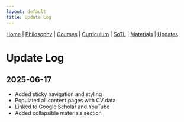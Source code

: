 ```yaml
---
layout: default
title: Update Log
---
```


<div class="navbar">
  <a href="index">Home</a> |
  <a href="philosophy">Philosophy</a> |
  <a href="courses">Courses</a> |
  <a href="curriculum">Curriculum</a> |
  <a href="sotl">SoTL</a> |
  <a href="materials">Materials</a> |
  <a href="changelog" class="active">Updates</a>
</div>


# Update Log

## 2025-06-17
- Added sticky navigation and styling
- Populated all content pages with CV data
- Linked to Google Scholar and YouTube
- Added collapsible materials section
